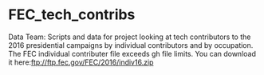 # FEC_tech_contribs
Data Team: Scripts and data for project looking at tech contributors to the 2016 presidential campaigns by individual contributors and by occupation.
The FEC individual contributer file exceeds gh file limits. You can download it here:ftp://ftp.fec.gov/FEC/2016/indiv16.zip
